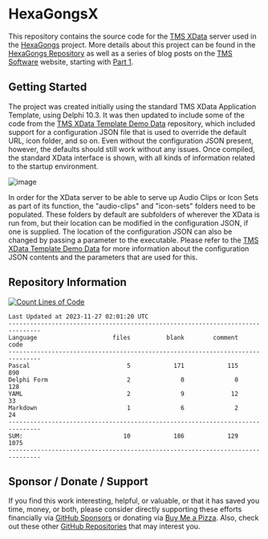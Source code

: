 # HexaGongsX
This repository contains the source code for the [TMS XData](https://www.tmssoftware.com/site/xdata.asp) server used in the  [HexaGongs](https://www.hexagongs.com) project.  More details about this project can be found in the [HexaGongs Repository](https://github.com/500Foods/HexaGongs) as well as a series of blog posts on the [TMS Software](https://www.tmssoftware.com) website, starting with [Part 1](https://www.tmssoftware.com/site/blog.asp?post=1106).

## Getting Started
The project was created initially using the standard TMS XData Application Template, using Delphi 10.3.  It was then updated to include some of the code from the [TMS XData Template Demo Data](https://github.com/500Foods/TMS-XData-TemplateDemoData) repository, which included support for a configuration JSON file that is used to override the default URL, icon folder, and so on.  Even without the configuration JSON present, however, the defaults should still work without any issues.  Once compiled, the standard XData interface is shown, with all kinds of information related to the startup environment.

![image](https://github.com/500Foods/HexaGongsX/assets/41052272/b512db9e-7fd2-4367-b7c0-a5adb7eba46e)

In order for the XData server to be able to serve up Audio Clips or Icon Sets as part of its function, the "audio-clips" and "icon-sets" folders need to be populated.  These folders by default are subfolders of wherever the XData is run from, but their location can be modified in the configuration JSON, if one is supplied.  The location of the configuration JSON can also be changed by passing a parameter to the executable. Please refer to the [TMS XData Template Demo Data](https://github.com/500Foods/TMS-XData-TemplateDemoData) for more information about the configuration JSON contents and the parameters that are used for this.

## Repository Information
[![Count Lines of Code](https://github.com/500Foods/HexaGongsX/actions/workflows/main.yml/badge.svg)](https://github.com/500Foods/HexaGongsX/actions/workflows/main.yml)
<!--CLOC-START -->
```
Last Updated at 2023-11-27 02:01:20 UTC
-------------------------------------------------------------------------------
Language                     files          blank        comment           code
-------------------------------------------------------------------------------
Pascal                           5            171            115            890
Delphi Form                      2              0              0            128
YAML                             2              9             12             33
Markdown                         1              6              2             24
-------------------------------------------------------------------------------
SUM:                            10            186            129           1075
-------------------------------------------------------------------------------
```
<!--CLOC-END-->

## Sponsor / Donate / Support
If you find this work interesting, helpful, or valuable, or that it has saved you time, money, or both, please consider directly supporting these efforts financially via [GitHub Sponsors](https://github.com/sponsors/500Foods) or donating via [Buy Me a Pizza](https://www.buymeacoffee.com/andrewsimard500). Also, check out these other [GitHub Repositories](https://github.com/500Foods?tab=repositories&q=&sort=stargazers) that may interest you.

